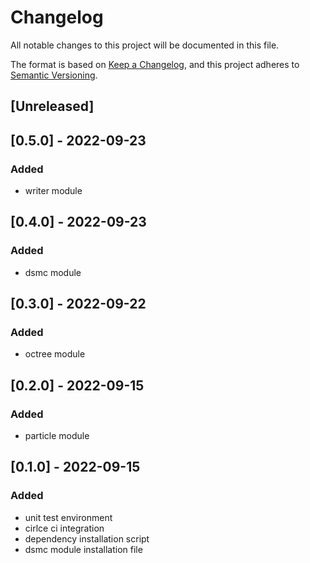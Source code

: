 # Changelog
All notable changes to this project will be documented in this file.

The format is based on [Keep a Changelog](https://keepachangelog.com/en/1.0.0/),
and this project adheres to [Semantic Versioning](https://semver.org/spec/v2.0.0.html).

## [Unreleased]

## [0.5.0] - 2022-09-23
### Added
- writer module

## [0.4.0] - 2022-09-23
### Added
- dsmc module

## [0.3.0] - 2022-09-22
### Added
- octree module

## [0.2.0] - 2022-09-15
### Added
- particle module

## [0.1.0] - 2022-09-15
### Added
- unit test environment
- cirlce ci integration
- dependency installation script
- dsmc module installation file
